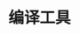 <!--
 * @Author: shgopher shgopher@gmail.com
 * @Date: 2024-01-24 00:20:23
 * @LastEditors: shgopher shgopher@gmail.com
 * @LastEditTime: 2024-01-24 00:20:30
 * @FilePath: /TSFamily/ts/编译工具/README.md
 * @Description: 
 * 
 * Copyright (c) 2024 by shgopher, All Rights Reserved. 
-->
# 编译工具